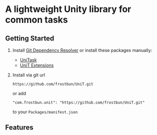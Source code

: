 # A lightweight Unity library for common tasks

## Getting Started

1. Install [Git Dependency Resolver](https://github.com/mob-sakai/GitDependencyResolverForUnity) or install these packages manually:
    - [UniTask](https://github.com/Cysharp/UniTask)
    - [UniT Extensions](https://github.com/frostbun/UniT.Extensions)

2. Install via git url
    ```
    https://github.com/frostbun/UniT.git
    ```
    or add
    ```
    "com.frostbun.unit": "https://github.com/frostbun/UniT.git"
    ```
    to your `Packages/manifest.json`

## Features